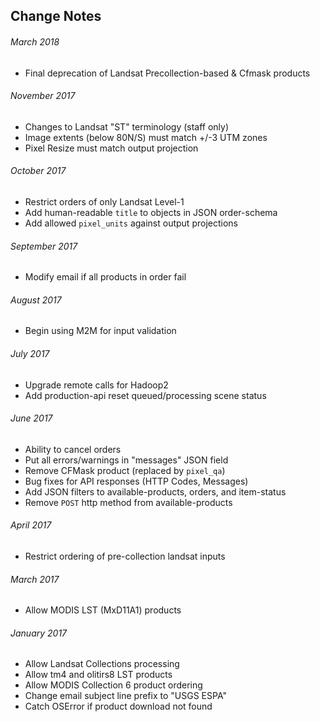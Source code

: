 ## Change Notes
###### March 2018
* Final deprecation of Landsat Precollection-based & Cfmask products
###### November 2017
* Changes to Landsat "ST" terminology (staff only)
* Image extents (below 80N/S) must match +/-3 UTM zones
* Pixel Resize must match output projection
###### October 2017
* Restrict orders of only Landsat Level-1
* Add human-readable `title` to objects in JSON order-schema
* Add allowed `pixel_units` against output projections
###### September 2017
* Modify email if all products in order fail
###### August 2017
* Begin using M2M for input validation
###### July 2017
* Upgrade remote calls for Hadoop2
* Add production-api reset queued/processing scene status
###### June 2017
* Ability to cancel orders
* Put all errors/warnings in "messages" JSON field
* Remove CFMask product (replaced by `pixel_qa`)
* Bug fixes for API responses (HTTP Codes, Messages)
* Add JSON filters to available-products, orders, and item-status
* Remove `POST` http method from available-products
###### April 2017
* Restrict ordering of pre-collection landsat inputs
###### March 2017
* Allow MODIS LST (MxD11A1) products
###### January 2017
* Allow Landsat Collections processing
* Allow tm4 and olitirs8 LST products
* Allow MODIS Collection 6 product ordering
* Change email subject line prefix to "USGS ESPA"
* Catch OSError if product download not found
